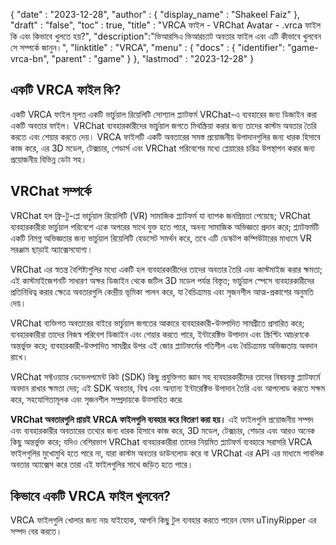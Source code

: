 {
  "date" : "2023-12-28",
  "author" : {
    "display_name" : "Shakeel Faiz"
},
  "draft" : "false",
  "toc" : true,
  "title" : "VRCA ফাইল - VRChat Avatar - .vrca ফাইল কি এবং কিভাবে খুলতে হয়?",
  "description":"ভিআরসিএ ভিআরচ্যাট অবতার ফাইল এবং এটি কীভাবে খুলবেন সে সম্পর্কে জানুন।",
  "linktitle" : "VRCA",
  "menu" : {
    "docs" : {
      "identifier": "game-vrca-bn",
      "parent" : "game"
}
},
  "lastmod" : "2023-12-28"
}

## একটি VRCA ফাইল কি?

একটি VRCA ফাইল মূলত একটি ভার্চুয়াল রিয়েলিটি সোশ্যাল প্ল্যাটফর্ম VRChat-এ ব্যবহারের জন্য ডিজাইন করা একটি অবতার ফাইল। VRChat ব্যবহারকারীদের ভার্চুয়াল জগতে মিথস্ক্রিয়া করার জন্য তাদের কাস্টম অবতার তৈরি করতে এবং শেয়ার করতে দেয়। VRCA ফাইলটি একটি অবতারের সমস্ত প্রয়োজনীয় উপাদানগুলির জন্য ধারক হিসাবে কাজ করে, এর 3D মডেল, টেক্সচার, শেডার্স এবং VRChat পরিবেশের মধ্যে প্লেয়ারের চরিত্র উপস্থাপন করার জন্য প্রয়োজনীয় বিভিন্ন ডেটা সহ।

## VRChat সম্পর্কে

VRChat হল ফ্রি-টু-প্লে ভার্চুয়াল রিয়েলিটি (VR) সামাজিক প্ল্যাটফর্ম যা ব্যাপক জনপ্রিয়তা পেয়েছে; VRChat ব্যবহারকারীরা ভার্চুয়াল পরিবেশে একে অপরের সাথে যুক্ত হতে পারে, অনন্য সামাজিক অভিজ্ঞতা প্রদান করে; প্ল্যাটফর্মটি একটি নিমগ্ন অভিজ্ঞতার জন্য ভার্চুয়াল রিয়েলিটি হেডসেট সমর্থন করে, তবে এটি ডেস্কটপ কম্পিউটারের মাধ্যমে VR সরঞ্জাম ছাড়াই অ্যাক্সেসযোগ্য।

VRChat এর স্বতন্ত্র বৈশিষ্ট্যগুলির মধ্যে একটি হল ব্যবহারকারীদের তাদের অবতার তৈরি এবং কাস্টমাইজ করার ক্ষমতা; এই কাস্টমাইজেশনটি সাধারণ অক্ষর ডিজাইন থেকে জটিল 3D মডেল পর্যন্ত বিস্তৃত; ভার্চুয়াল স্পেসে ব্যবহারকারীদের প্রতিনিধিত্ব করার ক্ষেত্রে অবতারগুলি কেন্দ্রীয় ভূমিকা পালন করে, যা বৈচিত্র্যময় এবং সৃজনশীল আত্ম-প্রকাশের অনুমতি দেয়।

VRChat ব্যক্তিগত অবতারের বাইরে ভার্চুয়াল জগতের আকারে ব্যবহারকারী-উত্পাদিত সামগ্রীতে প্রসারিত করে; ব্যবহারকারীরা তাদের নিজস্ব পরিবেশ ডিজাইন এবং শেয়ার করতে পারে, ইন্টারেক্টিভ উপাদান এবং স্ক্রিপ্টিং আচরণকে অন্তর্ভুক্ত করে; ব্যবহারকারী-উত্পাদিত সামগ্রীর উপর এই জোর প্ল্যাটফর্মের গতিশীল এবং বৈচিত্র্যময় অভিজ্ঞতায় অবদান রাখে।

VRChat সফ্টওয়্যার ডেভেলপমেন্ট কিট (SDK) কিছু প্রযুক্তিগত জ্ঞান সহ ব্যবহারকারীদের তাদের বিষয়বস্তু প্ল্যাটফর্মে অবদান রাখার ক্ষমতা দেয়; এই SDK অবতার, বিশ্ব এবং অন্যান্য ইন্টারেক্টিভ উপাদান তৈরি এবং আপলোড করতে সক্ষম করে, সহযোগিতামূলক এবং সৃজনশীল সম্প্রদায়কে উত্সাহিত করে৷

**VRChat অবতারগুলি প্রায়ই VRCA ফাইলগুলি ব্যবহার করে বিতরণ করা হয়।** এই ফাইলগুলি প্রয়োজনীয় সম্পদ এবং ব্যবহারকারীর অবতারের তথ্যের জন্য ধারক হিসাবে কাজ করে, 3D মডেল, টেক্সচার, শেডার এবং আরও অনেক কিছু অন্তর্ভুক্ত করে; যদিও বেশিরভাগ VRChat ব্যবহারকারীরা তাদের নিয়মিত প্ল্যাটফর্ম ব্যবহারে সরাসরি VRCA ফাইলগুলির মুখোমুখি হতে পারে না, যারা কাস্টম অবতার ডাউনলোড করে বা VRChat এর API এর মাধ্যমে পাবলিক অবতার অ্যাক্সেস করে তারা এই ফাইলগুলির সাথে জড়িত হতে পারে।

## কিভাবে একটি VRCA ফাইল খুলবেন?

VRCA ফাইলগুলি খোলার জন্য নয়৷ যাইহোক, আপনি কিছু টুল ব্যবহার করতে পারেন যেমন uTinyRipper এর সম্পদ বের করতে।


